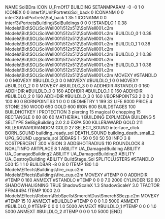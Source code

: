NAME SolBDra
ICON U_FrnOf17
BUILDING
SETANMPARAM -0 -0 1 0
ICONEX 0 0 interf3\UnitPortrets\Sol_back 0
ICONANM 0 0 interf3\UnitPortrets\Sol_back 1 35 1
ICONANM 0 0 interf3\PortretsBuilding\SolBuildings 0 0 0
!STANDLO      1 0.38 Models\Bld\SOL\SolWell001\512x512\SolWell001.c2m Models\Bld\SOL\SolWell001\512x512\SolWell001.c2m
!BUILDLO_0    1 0.38 Models\Bld\SOL\SolWell001\512x512\SolWell001.c2m Models\Bld\SOL\SolWell001\512x512\SolWell001.c2m
!BUILDLO_1    1 0.38 Models\Bld\SOL\SolWell001\512x512\SolWell001.c2m Models\Bld\SOL\SolWell001\512x512\SolWell001.c2m
!BUILDLO_2    1 0.38 Models\Bld\SOL\SolWell001\512x512\SolWell001.c2m Models\Bld\SOL\SolWell001\512x512\SolWell001.c2m
!BUILDLO_3    1 0.38 Models\Bld\SOL\SolWell001\512x512\SolWell001.c2m Models\Bld\SOL\SolWell001\512x512\SolWell001.c2m
MOVEXY #STANDLO   0 0
MOVEXY #BUILDLO_0 0 0
MOVEXY #BUILDLO_1 0 0
MOVEXY #BUILDLO_2 0 0
MOVEXY #BUILDLO_3 0 0
ADDHDIR #STANDLO 0 160
ADDHDIR #BUILDLO_0 0 160
ADDHDIR #BUILDLO_1 0 160
ADDHDIR #BUILDLO_2 0 160
ADDHDIR #BUILDLO_3 0 160
//BORNPOINTS3 2 0 0 0 100 80 0
BORNPOINTS3 1 0 0 0 
GEOMETRY 1 199 32
LIFE     8000
PRICE 4 STONE 250 WOOD 650 GOLD 600 IRON 600
BUILDSTAGES 100
BUILDHOTKEY		I
PROTECTION 3 piercing 15 magical 0 chopping 15
RECTANGLE    0 60 80 60
MATHERIAL 1 BUILDING
EXPLMEDIA BUILDING 5
SELTYPE SelBigBuilding 2.0 2.0
EXPA 500
KILLERAWARD             GOLD 211
KILLERAWARDRANDOM       GOLD 27
SELECT_SOUND interface_click
BORN_SOUND building_ready_sol
DEATH_SOUND building_death_small_2
UPG_SOUND upgrade_sol
3DBARS 1 -50 0 50 50 50
INFO 3 8
COSTPERCENT 300
VISION 3
ADDSHOTRADIUS 110
ROUNDLOCK 8
NOALTINFO
ARTPLACE 8 1
ABILITY UA_DamagedBuilding
ABILITY UA_DamagedBuilding2
ABILITY UA_DamagedBuilding3
ABILITY UA_DestroyBuilding
ABILITY BuildStage_Sol
SPLITCLUSTERS #STANDLO 500 15 1 1 0
BUILDBAR -8 0 8 0
!TEMP 180 1.0 Models\Effects\Buildings\fire_cup.c2m Models\Effects\Buildings\fire_cup.c2m
MOVEXY  #TEMP 0 0
ADDHDIR #TEMP 0 160
ANMEXT #STANDLO #TEMP 0 0 0 7.0 2000
CYLINDER 120 80
SHADOWHALIGNING TRUE
ShadowScaleX 1.3
ShadowScaleY 3.0
TFACTOR FF949494
!TEMP 1000 2.0 Models\Effects\Reborn\RebSpells\Smerch\DustSmerchSBezp.c2m
MOVEXY  #TEMP 15 10
ANMEXT #BUILDLO #TEMP  0 0 0 1.0 5000
ANMEXT #BUILDLO_0 #TEMP  0 0 0 1.0 5000
ANMEXT #BUILDLO_1 #TEMP  0 0 0 1.0 5000
ANMEXT #BUILDLO_2 #TEMP  0 0 0 1.0 5000
[END]
